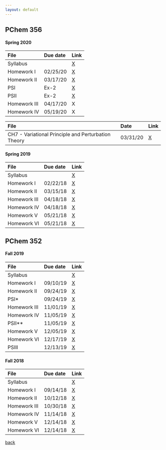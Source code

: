 ```yaml
---
layout: default
---
```


## PChem 356

#### Spring 2020

| File         | Due date          | Link  | 
|:-------------|:------------------|:------|
| Syllabus     |                   | [X](./assets/Courses/PChem_356_S20/Syllabus.pdf)    |
| Homework I   | 02/25/20          | [X](./assets/Courses/PChem_356_S20/HW1.pdf)         |    
| Homework II  | 03/17/20          | [X](./assets/Courses/PChem_356_S20/HW2.pdf)         |
| PSI          | Ex-2              | [X](./assets/Courses/PChem_356_S20/PS1.pdf)         |
| PSII         | Ex-2              | [X](./assets/Courses/PChem_356_S20/PS2.pdf)         | 
| Homework III | 04/17/20          | X           |
| Homework IV  | 05/19/20          | X           |



| File         | Date              | Link  | 
|:-------------|:------------------|:------|
| CH7 - Variational Principle and Perturbation Theory   |    03/31/20               | [X](./assets/Courses/PChem_356_S20/CH7-notes.pdf)    |





#### Spring 2019

| File         | Due date          | Link  | 
|:-------------|:------------------|:------|
| Syllabus     |                   | [X](./assets/Courses/PChem_356_S19/Syllabus.pdf)      |
| Homework I   | 02/22/18          | [X](./assets/Courses/PChem_356_S19/HW1.pdf)     |
| Homework II  | 03/15/18          | [X](./assets/Courses/PChem_356_S19/HW2.pdf)     |
| Homework III | 04/18/18          | [X](./assets/Courses/PChem_356_S19/HW3.pdf)     |
| Homework IV  | 04/18/18          | [X](./assets/Courses/PChem_356_S19/HW4.pdf)   |
| Homework V   | 05/21/18          | [X](./assets/Courses/PChem_356_S19/HW5.pdf)   |
| Homework VI  | 05/21/18          | [X](./assets/Courses/PChem_356_S19/HW6.pdf)   |

## PChem 352

#### Fall 2019

| File         | Due date          | Link  | 
|:-------------|:------------------|:------|
| Syllabus     |                   | [X](./assets/Courses/PChem_352_F19/Syllabus.pdf)      |
| Homework I   | 09/10/19          | [X](./assets/Courses/PChem_352_F19/HW1.pdf)           |    
| Homework II  | 09/24/19          | [X](./assets/Courses/PChem_352_F19/HW2.pdf)           |
| PSI\*        | 09/24/19          | [X](./assets/Courses/PChem_352_F19/PS1.pdf)           |
| Homework III | 11/01/19          | [X](./assets/Courses/PChem_352_F19/HW3.pdf)           |
| Homework IV  | 11/05/19          | [X](./assets/Courses/PChem_352_F19/HW4.pdf)           |
| PSII\*\*     | 11/05/19          | [X](./assets/Courses/PChem_352_F19/PS2.pdf)           |
| Homework V   | 12/05/19          | [X](./assets/Courses/PChem_352_F19/HW5.pdf)           |
| Homework VI  | 12/17/19          | [X](./assets/Courses/PChem_352_F19/HW6.pdf)           |
| PSIII        | 12/13/19          | [X](./assets/Courses/PChem_352_F19/PS3.pdf)           |


#### Fall 2018

| File         | Due date          | Link  | 
|:-------------|:------------------|:------|
| Syllabus     |                   | [X](./assets/Courses/PChem_352_F18/Syllabus.pdf)      |
| Homework I   | 09/14/18          | [X](./assets/Courses/PChem_352_F18/HW1.pdf)     |
| Homework II  | 10/12/18          | [X](./assets/Courses/PChem_352_F18/HW2.pdf)     |
| Homework III | 10/30/18          | [X](./assets/Courses/PChem_352_F18/HW3.pdf)     |
| Homework IV  | 11/14/18          | [X](./assets/Courses/PChem_352_F18/HW4.pdf)   |
| Homework V   | 12/14/18          | [X](./assets/Courses/PChem_352_F18/HW5.pdf)   |
| Homework VI  | 12/14/18          | [X](./assets/Courses/PChem_352_F18/HW6.pdf)   |

[back](./)
